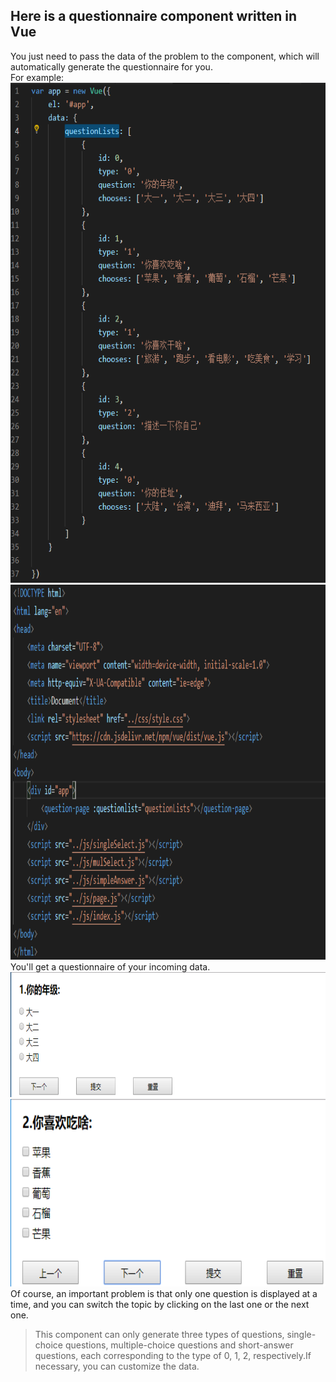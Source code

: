 ## Here is a questionnaire component written in Vue  
You just need to pass the data of the problem to the component, which will automatically generate the questionnaire for you.  
For example:  
<img src="./img/1.png" width="800px" height="800px" />
<img src="./img/2.png" width="800px" height="600px" />  
You'll get a questionnaire of your incoming data.  
<img src="./img/3.png" width="800px" height="200px" />
<img src="./img/4.png" width="800px" height="300px" />  
Of course, an important problem is that only one question is displayed at a time, and you can switch the topic by clicking on the last one or the next one.  
>This component can only generate three types of questions, single-choice questions, multiple-choice questions and short-answer questions, each corresponding to the type of 0, 1, 2, respectively.If necessary, you can customize the data.